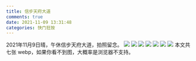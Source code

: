 ```yaml
---
title: 信步天府大道
comments: true
date: 2021-11-09 13:31:48
categories: 快门狂按
---
```

2021年11月9日晴，午休信步天府大道，拍照留念。
![](https://i04.cc/r/1636514448858-_DSC0128.webp)
![](https://i04.cc/r/1636514566594-_DSC0109.webp)
![](https://i04.cc/r/1636514566594-_DSC0112.webp)
![](https://i04.cc/r/1636514566594-_DSC0114.webp)
![](https://i04.cc/r/1636514566594-_DSC0116.webp)
![](https://i04.cc/r/1636514566594-_DSC0123.webp)
![](https://i04.cc/r/1636514401620-_DSC0107.webp)
本文共七张 webp，如果你看不到图，大概率是浏览器不支持。
